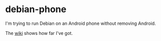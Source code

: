 debian-phone
============

I'm trying to run Debian on an Android phone without removing Android.

The [wiki](wiki) shows how far I've got.
